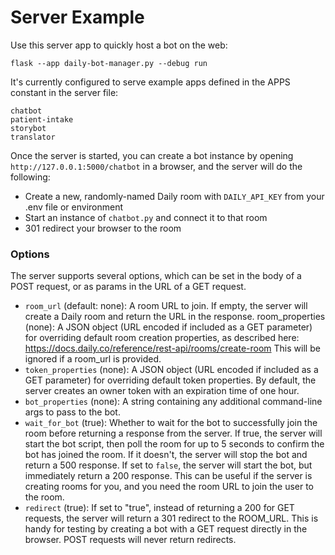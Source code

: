 # Server Example

Use this server app to quickly host a bot on the web:

```
flask --app daily-bot-manager.py --debug run
```

It's currently configured to serve example apps defined in the APPS constant in the server file:

```
chatbot
patient-intake
storybot
translator
```

Once the server is started, you can create a bot instance by opening `http://127.0.0.1:5000/chatbot` in a browser, and the server will do the following:

- Create a new, randomly-named Daily room with `DAILY_API_KEY` from your .env file or environment
- Start an instance of `chatbot.py` and connect it to that room
- 301 redirect your browser to the room

### Options

The server supports several options, which can be set in the body of a POST request, or as params in the URL of a GET request.

- `room_url` (default: none): A room URL to join. If empty, the server will create a Daily room and return the URL in the response.
  room_properties (none): A JSON object (URL encoded if included as a GET parameter) for overriding default room creation properties, as described here: https://docs.daily.co/reference/rest-api/rooms/create-room This will be ignored if a room_url is provided.
- `token_properties` (none): A JSON object (URL encoded if included as a GET parameter) for overriding default token properties. By default, the server creates an owner token with an expiration time of one hour.
- `bot_properties` (none): A string containing any additional command-line args to pass to the bot.
- `wait_for_bot` (true): Whether to wait for the bot to successfully join the room before returning a response from the server. If true, the server will start the bot script, then poll the room for up to 5 seconds to confirm the bot has joined the room. If it doesn't, the server will stop the bot and return a 500 response. If set to `false`, the server will start the bot, but immediately return a 200 response. This can be useful if the server is creating rooms for you, and you need the room URL to join the user to the room.
- `redirect` (true): If set to "true", instead of returning a 200 for GET requests, the server will return a 301 redirect to the ROOM_URL. This is handy for testing by creating a bot with a GET request directly in the browser. POST requests will never return redirects.
